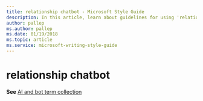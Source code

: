 ```yaml
---
title: relationship chatbot - Microsoft Style Guide
description: In this article, learn about guidelines for using 'relationship chatbot' in Microsoft documents and where to find information about AI and bot term collection.
author: pallep
ms.author: pallep
ms.date: 01/19/2018
ms.topic: article
ms.service: microsoft-writing-style-guide
---
```


# relationship chatbot

**See** [AI and bot term collection](~/a-z-word-list-term-collections/term-collections/ai-bot-terms.md)

